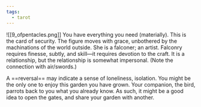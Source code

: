 ```yaml
---
tags:
  - tarot
---
```

![[9_ofpentacles.png]]
You have everything you need (materially). This is the card of security. The figure moves with grace, unbothered by the machinations of the world outside. She is a falconer; an artist. Falconry requires finesse, subtly, and skill—it requires devotion to the craft. It is a relationship, but the relationship is somewhat impersonal. (Note the connection with air/swords.)

A ==reversal== may indicate a sense of loneliness, isolation. You might be the only one to enjoy this garden you have grown. Your companion, the bird, parrots back to you what you already know. As such, it might be a good idea to open the gates, and share your garden with another.